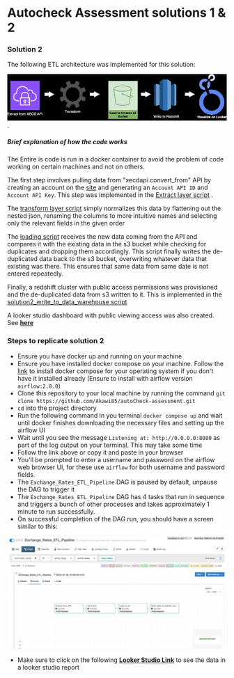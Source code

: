 # Autocheck Assessment solutions 1 & 2


### Solution 2

The following ETL architecture was implemented for this solution:

![ETL Diagram](XE_Daily_USD_Exchange_Rates_Architecture_2.jpeg) . 

##### Brief explanation of how the code works
The Entire is code is run in a docker container to avoid the problem of code working on certain machines and not on others.  

The first step involves pulling data from "xecdapi convert_from" API by creating an account on the [site](https://currencydata.xe.com/account/dashboard) and generating an `Account API ID` and `Account API Key`. This step was implemented in the [Extract layer script](dags/scripts/solution2_extract.py) .  

The [transform layer script](dags/scripts/solution2_transform.py) simply normalizes this data by flattening out the nested json, renaming the columns to more intuitive names and selecting only the relevant fields in the given order   

The [loading script](dags/scripts/solution2_load.py) receives the new data coming from the API and compares it with the existing data in the s3 bucket while checking for duplicates and dropping them accordingly. This script finally writes the de-duplicated data back to the s3 bucket, overwriting whatever data that existing was there. This ensures that same data from same date is not entered repeatedly. 

Finally, a redshift cluster with public access permissions was provisioned and the de-duplicated data from s3 written to it. This is implemented in the [solution2_write_to_data_warehouse script](dags/scripts/solution2_write_to_data_warehouse.py)

A looker studio dashboard with public viewing access was also created. See **[here](https://lookerstudio.google.com/reporting/7ee2e4f2-2b33-4f7d-9425-bf0dda635370)**

### Steps to replicate solution 2
- Ensure you have docker up and running on your machine 
- Ensure you have installed docker compose on your machine. Follow the [link](https://docs.docker.com/compose/install/) to install docker compose for your operating system if you don't have it installed already (Ensure to install with airflow version `airflow:2.8.0`)  
- Clone this repository to your local machine by running the command `git clone https://github.com/Akawi85/autoCheck-assessment.git`
- `cd` into the project directory
- Run the following command in you terminal `docker compose up` and wait until docker finishes downloading the necessary files and setting up the airflow UI 
- Wait until you see the message `Listening at: http://0.0.0.0:8080` as part of the log output on your terminal. This may take some time  
- Follow the link above or copy it and paste in your browser  
- You'll be prompted to enter a username and password on the airflow web browser UI, for these use `airflow` for both username and password fields.  
- The `Exchange_Rates_ETL_Pipeline` DAG is paused by default, unpause the DAG to trigger it  
- The `Exchange_Rates_ETL_Pipeline` DAG has 4 tasks that run in sequence and triggers a bunch of other processes and takes approximately 1 minute to run successfully.  
- On successful completion of the DAG run, you should have a screen similar to  this:

![this](DAG_success_image.jpeg)
- Make sure to click on the following **[Looker Studio Link](https://lookerstudio.google.com/reporting/7ee2e4f2-2b33-4f7d-9425-bf0dda635370)** to see the data in a looker studio report